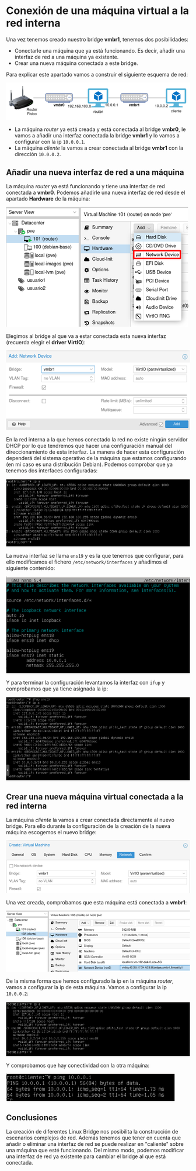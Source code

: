 # Conexión de una máquina virtual a la red interna

Una vez tenemos creado nuestro bridge **vmbr1**, tenemos dos posibilidades:

* Conectarle una máquina que ya está funcionando. Es decir, añadir una interfaz de red a una máquina ya existente.
* Crear una nueva máquina conectada a este bridge.

Para explicar este apartado vamos a construir el siguiente esquema de red:

![img](img/esquema_red.png)

* La máquina *router* ya está creada y está conectada al bridge **vmbr0**, le vamos a añadir una interfaz conectada la bridge **vmbr1** y lo vamos a configurar con la ip `10.0.0.1`.
* La máquina *cliente* la vamos a crear conectada al bridge **vmbr1** con la dirección `10.0.0.2`.

## Añadir una nueva interfaz de red a una máquina

La máquina *router* ya está funcionando y tiene una interfaz de red conectada a **vmbr0**. Podemos añadirle una nueva interfaz de red desde el apartado **Hardware** de la máquina:

![img](img/red9.png)

Elegimos al bridge al que va a estar conectada esta nueva interfaz (recuerda elegir el **driver VirtIO**):

![img](img/red10.png)

En la red interna a la que hemos conectado la red no existe ningún servidor DHCP por lo que tendremos que hacer una configuración manual del direccionamiento de esta interfaz. La manera de hacer esta configuración dependerá del sistema operativo de la máquina que estamos configurando (en mi caso es una distribución Debian). Podemos comprobar que ya tenemos dos interfaces configuradas:

![img](img/red11.png)

La nueva interfaz se llama `ens19` y es la que tenemos que configurar, para ello modificamos el fichero `/etc/network/interfaces` y añadimos el siguiente contenido:

![img](img/red12.png)

Y para terminar la configuración levantamos la interfaz con `ifup` y comprobamos que ya tiene asignada la ip:

![img](img/red13.png)


## Crear una nueva máquina virtual conectada a la red interna

La máquina *cliente* la vamos a crear conectada directamente al nuevo bridge. Para ello durante la configuración de la creación de la nueva máquina escogemos el nuevo bridge:

![img](img/red14.png)

Una vez creada, comprobamos que esta máquina está conectada a **vmbr1**:

![img](img/red15.png)

De la misma forma que hemos configurado la ip en la máquina *router*, vamos a configurar la ip de esta máquina. Vamos a configurar la ip `10.0.0.2`:

![img](img/red16.png)

Y comprobamos que hay conectividad con la otra máquina:

![img](img/red17.png)

## Conclusiones

La creación de diferentes Linux Bridge nos posibilita la construcción de escenarios complejos de red. Además tenemos que tener en cuenta que añadir o eliminar una interfaz de red se puede realizar en "caliente" sobre una máquina que esté funcionando. Del mismo modo, podemos modificar una interfaz de red ya existente para cambiar el bridge al que está conectada.